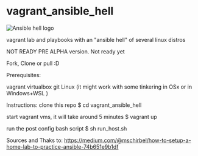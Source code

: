 # vagrant_ansible_hell
![Ansible hell logo](https://raw.githubusercontent.com/gbenselum/vagrant_ansible_hell/master/images/ansiblehell.png)

vagrant lab and playbooks with an "ansible hell" of several linux distros

NOT READY PRE ALPHA version. Not ready yet

Fork, Clone or pull :D

Prerequisites:

vagrant
virtualbox
git 
Linux
(it might work with some tinkering in OSx or in Windows+WSL )

Instructions:
clone this repo
$ cd vagrant_ansible_hell

start vagrant vms, it will take around 5 minutes
$ vagrant up

run the post config bash script
$ sh run_host.sh



Sources and Thaks to:
https://medium.com/@mschirbel/how-to-setup-a-home-lab-to-practice-ansible-74b651e9b1df
